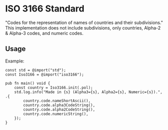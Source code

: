 # ISO 3166 Standard
"Codes for the representation of names of countries and their subdivisions." This implementation does not include subdivisions, only countries, Alpha-2 & Alpha-3 codes, and numeric codes.

## Usage
Example:
```Zig
const std = @import("std");
const Iso3166 = @import("iso3166");

pub fn main() void {
    const country = Iso3166.init(.pol);
    std.log.info("Made in {s} (Alpha3={s}, Alpha2={s}, Numeric={s}).", .{
        country.code.nameShortAscii(),
        country.code.alpha3CodeString(),
        country.code.alpha2CodeString(),
        country.code.numericString(),
    });
}
```
